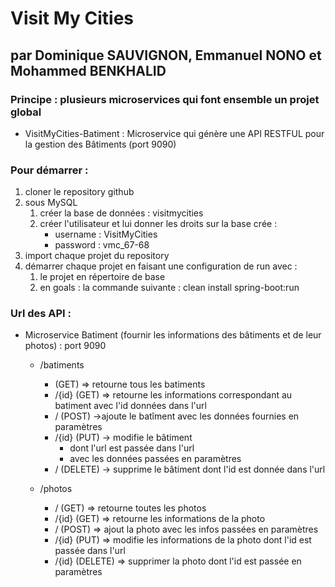 # Visit My Cities

## par Dominique SAUVIGNON, Emmanuel NONO et Mohammed BENKHALID

### Principe : plusieurs microservices qui font ensemble un projet global

- VisitMyCities-Batiment : Microservice qui génère une API RESTFUL pour la gestion des Bâtiments (port 9090)



### Pour démarrer :

1. cloner le repository github
2. sous MySQL
   1. créer la base de données : visitmycities
   2. créer l'utilisateur et lui donner les droits sur la base crée : 
      - username : VisitMyCities
      - password : vmc_67-68
3. import chaque projet du repository
4. démarrer chaque projet en faisant une configuration de run avec :
   1. le projet en répertoire de base
   2. en goals : la commande suivante : clean install spring-boot:run


### Url des API :

- Microservice Batiment (fournir les informations des bâtiments et de leur photos) : port 9090
	- /batiments
		- (GET)	=> retourne tous les batiments
		- /{id} (GET) => retourne les informations correspondant au batiment avec l'id données dans l'url
		- / (POST) ->ajoute le batîment avec les données fournies en paramètres
		- /{id} (PUT) -> modifie le bâtiment
		  - dont l'url est passée dans l'url
		  - avec les données passées en paramètres
		- / (DELETE) -> supprime le bâtiment dont l'id est donnée dans l'url

	- /photos

	  - / (GET) => retourne toutes les photos
	  - /{id} (GET) => retourne les informations de la photo
	  - / (POST) => ajout la photo avec les infos passées en paramètres
	  - /{id}  (PUT) => modifie les informations de la photo dont l'id est passée dans l'url
	  - /{id} (DELETE) => supprimer la photo dont l'id est passée en paramètres
